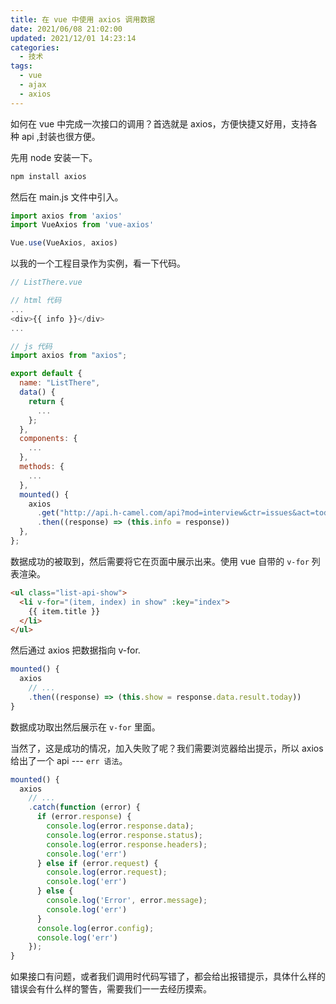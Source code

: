 ```yaml
---
title: 在 vue 中使用 axios 调用数据
date: 2021/06/08 21:02:00
updated: 2021/12/01 14:23:14
categories: 
  - 技术
tags: 
  - vue
  - ajax
  - axios
---
```





如何在 vue 中完成一次接口的调用？首选就是 axios，方便快捷又好用，支持各种 api ,封装也很方便。

<!-- more -->

先用 node 安装一下。

```js
npm install axios
```

然后在 main.js 文件中引入。

```js
import axios from 'axios'
import VueAxios from 'vue-axios'

Vue.use(VueAxios, axios)
```

以我的一个工程目录作为实例，看一下代码。

```js
// ListThere.vue

// html 代码
...
<div>{{ info }}</div>
...

// js 代码
import axios from "axios";

export default {
  name: "ListThere",
  data() {
    return {
      ...
    };
  },
  components: {
    ...
  },
  methods: {
    ...
  },
  mounted() {
    axios
      .get("http://api.h-camel.com/api?mod=interview&ctr=issues&act=today")
      .then((response) => (this.info = response))
  },
};
```

数据成功的被取到，然后需要将它在页面中展示出来。使用 vue 自带的 `v-for` 列表渲染。

```html
<ul class="list-api-show">
  <li v-for="(item, index) in show" :key="index">
    {{ item.title }}
  </li>
</ul>
```

然后通过 axios 把数据指向 v-for.

```js
mounted() {
  axios
    // ...
    .then((response) => (this.show = response.data.result.today))
}
```

数据成功取出然后展示在 `v-for` 里面。

当然了，这是成功的情况，加入失败了呢？我们需要浏览器给出提示，所以 axios 给出了一个 api --- `err 语法`。

```js
mounted() {
  axios
    // ...
    .catch(function (error) {
      if (error.response) {
        console.log(error.response.data);
        console.log(error.response.status);
        console.log(error.response.headers);
        console.log('err')
      } else if (error.request) {
        console.log(error.request);
        console.log('err')
      } else {
        console.log('Error', error.message);
        console.log('err')
      }
      console.log(error.config);
      console.log('err')
    });
}
```

如果接口有问题，或者我们调用时代码写错了，都会给出报错提示，具体什么样的错误会有什么样的警告，需要我们一一去经历摸索。
